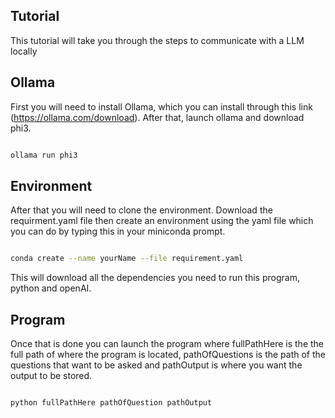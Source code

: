 ## Tutorial
This tutorial will take you through the steps to communicate with a LLM locally

## Ollama
First you will need to install Ollama, which you can install through this link (https://ollama.com/download).
After that, launch ollama and download phi3.

```bash

ollama run phi3

```

## Environment
After that you will need to clone the environment. Download the requirment.yaml file then create an environment using the
yaml file which you can do by typing this in your miniconda prompt.

```bash

conda create --name yourName --file requirement.yaml

```

This will download all the dependencies you need to run this program, python and openAI. 

## Program
Once that is done you can launch the program where fullPathHere is the the full path of where the program is located,
pathOfQuestions is the path of the questions that want to be asked and pathOutput is where you want the output to be 
stored. 

```bash

python fullPathHere pathOfQuestion pathOutput

```